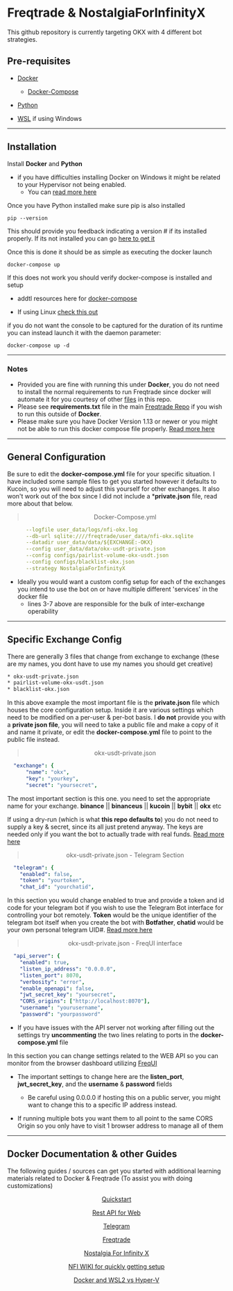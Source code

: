 # Freqtrade & NostalgiaForInfinityX

This github repository is currently targeting OKX with 4 different bot strategies.

## Pre-requisites

* [Docker](https://www.docker.com/products/docker-desktop/)
  * [Docker-Compose](https://docs.docker.com/compose/compose-file/)

* [Python](https://www.python.org/downloads/)

* [WSL](https://learn.microsoft.com/en-us/windows/wsl/install) if using Windows

- - - -

## Installation

Install **Docker** and **Python**

* if you have difficulties installing Docker on Windows it might be related to your Hypervisor not being enabled.
  * You can [read more here](https://learn.microsoft.com/en-us/virtualization/hyper-v-on-windows/quick-start/enable-hyper-v)

Once you have Python installed make sure pip is also installed

```shell
pip --version
```

This should provide you feedback indicating a version # if its installed properly.
If its not installed you can go [here to get it](https://pip.pypa.io/en/stable/installation/)

Once this is done it should be as simple as executing the docker launch

```shell
docker-compose up
```

If this does not work you should verify docker-compose is installed and setup

* addtl resources here for [docker-compose](https://dockerlabs.collabnix.com/intermediate/workshop/DockerCompose/How_to_Install_Docker_Compose.html)

* If using Linux [check this out](https://docs.docker.com/engine/install/linux-postinstall/)

if you do not want the console to be captured for the duration of its runtime you can instead launch it with the daemon parameter:

```shell
docker-compose up -d
```

- - - -

### Notes

* Provided you are fine with running this under **Docker**, you do not need to install the normal requirements to run Freqtrade since docker will automate it for you courtesy of other [files](../master/docker/Dockerfile.custom) in this repo.
* Please see **requirements.txt** file in the main [Freqtrade Repo](https://github.com/freqtrade/freqtrade/blob/develop/requirements.txt) if you wish to run this outside of **Docker**.
* Please make sure you have Docker Version 1.13 or newer or you might not be able to run this docker compose file properly. [Read more here](https://docs.docker.com/compose/compose-file/compose-versioning/#version-13)

- - - -

## General Configuration

Be sure to edit the **docker-compose.yml** file for your specific situation. I have included some sample files to get you started however it defaults to Kucoin, so you will need to adjust this yourself for other exchanges. It also won't work out of the box since I did not include a ***private.json** file, read more about that below.

<div align="center">

> Docker-Compose.yml
</div>

```YAML
      --logfile user_data/logs/nfi-okx.log
      --db-url sqlite:////freqtrade/user_data/nfi-okx.sqlite
      --datadir user_data/data/${EXCHANGE:-OKX}
      --config user_data/data/okx-usdt-private.json
      --config configs/pairlist-volume-okx-usdt.json
      --config configs/blacklist-okx.json
      --strategy NostalgiaForInfinityX
```

* Ideally you would want a custom config setup for each of the exchanges you intend to use the bot on or have multiple different 'services' in the docker file
  * lines 3-7 above are responsible for the bulk of inter-exchange operability

- - - -

## Specific Exchange Config

There are generally 3 files that change from exchange to exchange (these are my names, you dont have to use my names you should get creative)

```txt
* okx-usdt-private.json
* pairlist-volume-okx-usdt.json
* blacklist-okx.json
```

In this above example the most important file is the **private.json** file which houses the core configuration setup. Inside it are various settings which need to be modified on a per-user & per-bot basis. I **do not** provide you with a **private json file**, you will need to take a public file and make a copy of it and name it private, or edit the **docker-compose.yml** file to point to the public file instead.

<div align="center">

> okx-usdt-private.json
</div>

```YAML
  "exchange": {
      "name": "okx",
      "key": "yourkey",
      "secret": "yoursecret",
```

The most important section is this one. you need to set the appropriate name for your exchange. **binance** || **binanceus** || **kucoin** || **bybit** || **okx** etc

If using a dry-run (which is what **this repo defaults to**) you do not need to supply a key & secret, since its all just pretend anyway. The keys are needed only if you want the bot to actually trade with real funds. [Read more here](https://github.com/freqtrade/freqtrade/blob/develop/docs/exchanges.md)

<div align="center">

> okx-usdt-private.json - Telegram Section
</div>

```YAML
  "telegram": {
    "enabled": false,
    "token": "yourtoken",
    "chat_id": "yourchatid",
```

In this section you would change enabled to true and provide a token and id code for your telegram bot if you wish to use the Telegram Bot interface for controlling your bot remotely. **Token** would be the unique identifier of the telegram bot itself when you create the bot with **Botfather**, **chatid** would be your own personal telegram UID#. [Read more here](https://github.com/freqtrade/freqtrade/blob/develop/docs/telegram-usage.md)

<div align="center">

> okx-usdt-private.json - FreqUI interface
</div>

```YAML
  "api_server": {
    "enabled": true,
    "listen_ip_address": "0.0.0.0",
    "listen_port": 8070,
    "verbosity": "error",
    "enable_openapi": false,
    "jwt_secret_key": "yoursecret",
    "CORS_origins": ["http://localhost:8070"],
    "username": "yourusername",
    "password": "yourpassword"
```

* If you have issues with the API server not working after filling out the settings try **uncommenting** the two lines relating to ports in the **docker-compose.yml** file

In this section you can change settings related to the WEB API so you can monitor from the browser dashboard utilizing [FreqUI](https://github.com/freqtrade/freqtrade/blob/develop/docs/rest-api.md)

* The important settings to change here are the **listen_port**, **jwt_secret_key**, and the **username** & **password** fields
  * Be careful using 0.0.0.0 if hosting this on a public server, you might want to change this to a specific IP address instead.

* If running multiple bots you want them to all point to the same CORS Origin so you only have to visit 1 browser address to manage all of them

- - - -

## Docker Documentation & other Guides

The following guides / sources can get you started with additional learning materials related to Docker & Freqtrade (To assist you with doing customizations)

<div align="center">

[Quickstart](https://www.freqtrade.io/en/stable/docker_quickstart/)

[Rest API for Web](https://www.freqtrade.io/en/latest/rest-api/)

[Telegram](https://www.freqtrade.io/en/latest/telegram-usage/)

[Freqtrade](https://www.freqtrade.io/en/stable/)

[Nostalgia For Infinity X](https://github.com/iterativv/NostalgiaForInfinity)

[NFI WIKI for quickly getting setup](https://github.com/iterativv/NostalgiaForInfinity/wiki)

[Docker and WSL2 vs Hyper-V](https://docs.docker.com/desktop/windows/wsl/)

</div>
